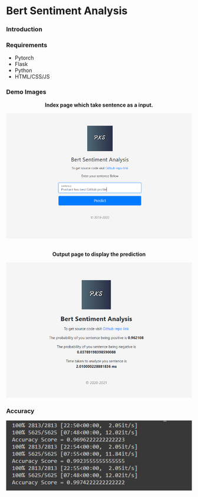 # Bert Sentiment Analysis #
### Introduction ###

### Requirements ### 
* Pytorch
* Flask
* Python
* HTML/CSS/JS

### Demo Images ###
<div align="center">
  <p><b>Index page which take sentence as a input. </b></p>
  <img src="./images/bert-demo.PNG" width="600">  
</div>

<div align="center">
  <br>
  <p> <b> Output page to display the prediction </b></p>
  <img src="./images/bert-demo-ouput.PNG" width="600">  
</div>

### Accuracy ###

<div align="center">
  <img src="./images/accuracy.png" width="600">  
</div>

